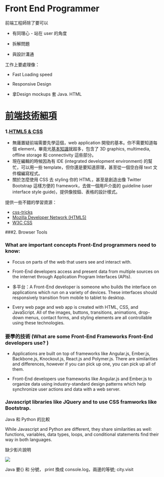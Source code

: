 # Front End Programmer
前端工程師除了要可以
* 有同理心 - 站在 user 的角度

* 拆解問題

* 與設計溝通

工作上要處理像：

* Fast Loading speed

* Responsive Design

* 拿Design mockups 套 Java. HTML



# [前端技術細項](http://blog.udacity.com/2015/03/web-dev-building-blocks-need-to-know-where-to-learn.html)


### 1.[HTML5 & CSS](https://www.udacity.com/course/intro-to-html-and-css--ud304)
* 無庸置疑前端需要先學這個，web application 開發的基本。你不需要知道每個 element，畢竟光[基本知識](/semantic)就超多，包含了 3D graphics, multimedia, offline storage 和 connectivity 這些部分。
* 現在編輯的時候因為有 IDE (integrated development environment) 的幫忙，可以用一些 template，但你還是要知道原理，甚至從一個空白得 text 文件檔編寫程式。
* 關於怎麼使用 CSS 去 styling 你的 HTML，甚至是創造出像 Twitter Bootstrap 這樣方便的 framework，去做一個用戶介面的 guideline (user interface style guide)，提供像按鈕、表格的設計樣式。


提供一些不錯的學習資源：

* [css-tricks](https://css-tricks.com)
* [Mozilla Developer Network (HTML5)](https://developer.mozilla.org/en-US/docs/Web/Guide/HTML/HTML5)
* [W3C CSS](https://www.w3.org/Style/CSS/Overview.en.html)

###2. Browser Tools


### What are important concepts Front-End programmers need to know:

* Focus on parts of the web that users see and interact with.

* Front-End developers access and present data from multiple sources on the internet through Application Program Interfaces \(APIs\).

* 多平台：A Front-End developer is someone who builds the interface on applications which run on a variety of devices. These interfaces should responsively transition from mobile to tablet to desktop.

* Every web page and web app is created with HTML, CSS, and JavaScript. All of the images, buttons, transitions, animations, drop-down menus, contact forms, and styling elements are all controllable using these technologies.

  


### 要學的技術 \(What are some Front-End Frameworks Front-End developers use? \)

* Applications are built on top of frameworks like Angular.js, Ember.js, Backbone.js, Knockout.js, React.js and Polymer.js. There are similarities and differences, however if you can pick up one, you can pick up all of them.

* Front-End developers use frameworks like Angular.js and Ember.js to organize data using industry-standard design patterns which help synchronize user actions and data with a web server.

  


  


### Javascript libraries like JQuery and to use CSS framworks like Bootstrap.

  


Java 和 Python 的比較

While Javascript and Python are different, they share similarities as well: functions, variables, data types, loops, and conditional statements find their way in both languages.

  


缺少影片說明

![](https://lh4.googleusercontent.com/oo9-WaUkJ04noyvc6pddaFq9hI6neYwCxvvjuqgImF0c8Q2igQqyfr8LCC8GUnbn1PQVVA6vT76nw0f91po4EM2OzpqxLUJvZi9t5kX_RIcocg-G9LxpTpTr3B2BFMqKU7mgM1st)

Java 要{} 和 分號， print 換成 console.log，兩邊的等號; city.visit

